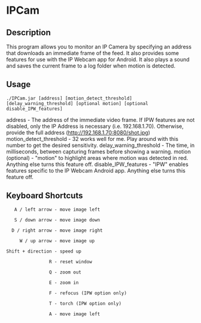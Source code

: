 # IPCam
## Description
This program allows you to monitor an IP Camera by specifying an address that downloads an immediate frame of the feed. It also provides some features for use with the IP Webcam app for Android.
It also plays a sound and saves the current frame to a log folder when motion is detected.

## Usage
<pre><code>./IPCam.jar [address] [motion_detect_threshold] [delay_warning_threshold] [optional motion] [optional disable_IPW_features]</code></pre>
address - The address of the immediate video frame. If IPW features are not disabled, only the IP Address is necessary (i.e. 192.168.1.70). Otherwise, provide the full address (http://192.168.1.70:8080/shot.jpg)
motion_detect_threshold - 32 works well for me. Play around with this number to get the desired sensitivity.
delay_warning_threshold - The time, in milliseconds, between capturing frames before showing a warning.
motion (optional) - "motion" to highlight areas where motion was detected in red. Anything else turns this feature off.
disable_IPW_features - "IPW" enables features specific to the IP Webcam Android app. Anything else turns this feature off.

## Keyboard Shortcuts
<pre><code>   A / left arrow - move image left</code></pre>
<pre><code>   S / down arrow - move image down</code></pre>
<pre><code>  D / right arrow - move image right</code></pre>
<pre><code>     W / up arrow - move image up</code></pre>
<pre><code>Shift + direction - speed up</code></pre>
<pre><code>                R - reset window</code></pre>
<pre><code>                Q - zoom out</code></pre>
<pre><code>                E - zoom in</code></pre>
<pre><code>                F - refocus (IPW option only)</code></pre>
<pre><code>                T - torch (IPW option only)</code></pre>
<pre><code>                A - move image left</code></pre>